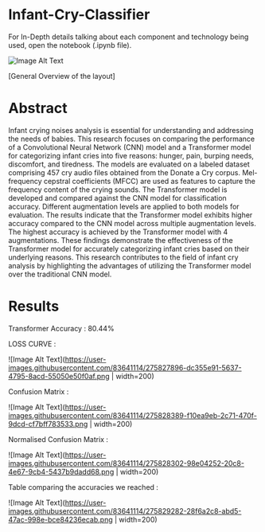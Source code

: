 # Infant-Cry-Classifier
For In-Depth details talking about each component and technology being used, open the notebook (.ipynb file). 

![Image Alt Text](https://user-images.githubusercontent.com/83641114/275823628-52dc66e5-fbdf-4008-81e7-e389a156792a.png)

[General Overview of the layout]

# Abstract

Infant crying noises analysis is essential for understanding and addressing the needs of babies. This research focuses on comparing the performance of a Convolutional Neural Network (CNN) model and a Transformer model for categorizing infant cries into five reasons: hunger, pain, burping needs, discomfort, and tiredness. The models are evaluated on a labeled dataset comprising 457 cry audio files obtained from the Donate a Cry corpus. Mel-frequency cepstral coefficients (MFCC) are used as features to capture the frequency content of the crying sounds. The Transformer model is developed and compared against the CNN model for classification accuracy. Different augmentation levels are applied to both models for evaluation. The results indicate that the Transformer model exhibits higher accuracy compared to the CNN model across multiple augmentation levels. The highest accuracy is achieved by the Transformer model with 4 augmentations. These findings demonstrate the effectiveness of the Transformer model for accurately categorizing infant cries based on their underlying reasons. This research contributes to the field of infant cry analysis by highlighting the advantages of utilizing the Transformer model over the traditional CNN model.


# Results

Transformer Accuracy : 80.44%

LOSS CURVE :

![Image Alt Text](https://user-images.githubusercontent.com/83641114/275827896-dc355e91-5637-4795-8acd-55050e50f0af.png | width=200)

Confusion Matrix :

![Image Alt Text](https://user-images.githubusercontent.com/83641114/275828389-f10ea9eb-2c71-470f-9dcd-cf7bff783533.png | width=200)

Normalised Confusion Matrix :

![Image Alt Text](https://user-images.githubusercontent.com/83641114/275828302-98e04252-20c8-4e67-9cb4-5437b9dadd68.png | width=200)

Table comparing the accuracies we reached :

![Image Alt Text](https://user-images.githubusercontent.com/83641114/275829282-28f6a2c8-abd5-47ac-998e-bce84236ecab.png | width=200)

